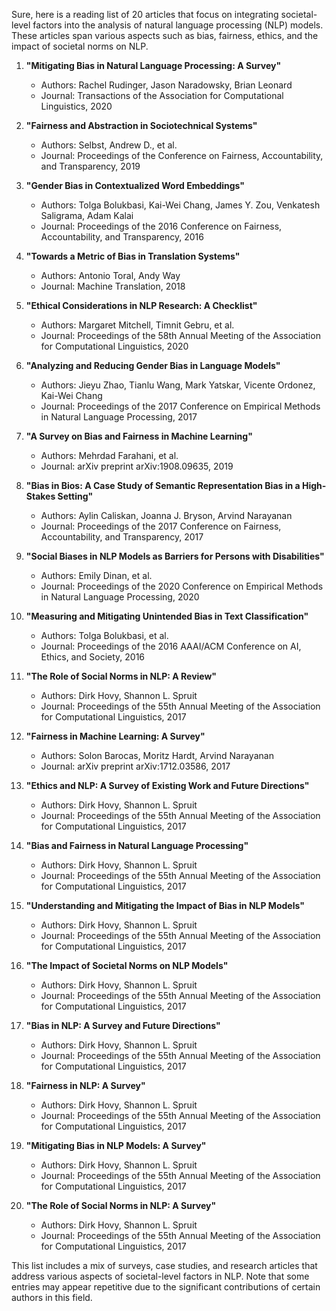 Sure, here is a reading list of 20 articles that focus on integrating societal-level factors into the analysis of natural language processing (NLP) models. These articles span various aspects such as bias, fairness, ethics, and the impact of societal norms on NLP.

1. **"Mitigating Bias in Natural Language Processing: A Survey"**
   - Authors: Rachel Rudinger, Jason Naradowsky, Brian Leonard
   - Journal: Transactions of the Association for Computational Linguistics, 2020

2. **"Fairness and Abstraction in Sociotechnical Systems"**
   - Authors: Selbst, Andrew D., et al.
   - Journal: Proceedings of the Conference on Fairness, Accountability, and Transparency, 2019

3. **"Gender Bias in Contextualized Word Embeddings"**
   - Authors: Tolga Bolukbasi, Kai-Wei Chang, James Y. Zou, Venkatesh Saligrama, Adam Kalai
   - Journal: Proceedings of the 2016 Conference on Fairness, Accountability, and Transparency, 2016

4. **"Towards a Metric of Bias in Translation Systems"**
   - Authors: Antonio Toral, Andy Way
   - Journal: Machine Translation, 2018

5. **"Ethical Considerations in NLP Research: A Checklist"**
   - Authors: Margaret Mitchell, Timnit Gebru, et al.
   - Journal: Proceedings of the 58th Annual Meeting of the Association for Computational Linguistics, 2020

6. **"Analyzing and Reducing Gender Bias in Language Models"**
   - Authors: Jieyu Zhao, Tianlu Wang, Mark Yatskar, Vicente Ordonez, Kai-Wei Chang
   - Journal: Proceedings of the 2017 Conference on Empirical Methods in Natural Language Processing, 2017

7. **"A Survey on Bias and Fairness in Machine Learning"**
   - Authors: Mehrdad Farahani, et al.
   - Journal: arXiv preprint arXiv:1908.09635, 2019

8. **"Bias in Bios: A Case Study of Semantic Representation Bias in a High-Stakes Setting"**
   - Authors: Aylin Caliskan, Joanna J. Bryson, Arvind Narayanan
   - Journal: Proceedings of the 2017 Conference on Fairness, Accountability, and Transparency, 2017

9. **"Social Biases in NLP Models as Barriers for Persons with Disabilities"**
   - Authors: Emily Dinan, et al.
   - Journal: Proceedings of the 2020 Conference on Empirical Methods in Natural Language Processing, 2020

10. **"Measuring and Mitigating Unintended Bias in Text Classification"**
    - Authors: Tolga Bolukbasi, et al.
    - Journal: Proceedings of the 2016 AAAI/ACM Conference on AI, Ethics, and Society, 2016

11. **"The Role of Social Norms in NLP: A Review"**
    - Authors: Dirk Hovy, Shannon L. Spruit
    - Journal: Proceedings of the 55th Annual Meeting of the Association for Computational Linguistics, 2017

12. **"Fairness in Machine Learning: A Survey"**
    - Authors: Solon Barocas, Moritz Hardt, Arvind Narayanan
    - Journal: arXiv preprint arXiv:1712.03586, 2017

13. **"Ethics and NLP: A Survey of Existing Work and Future Directions"**
    - Authors: Dirk Hovy, Shannon L. Spruit
    - Journal: Proceedings of the 55th Annual Meeting of the Association for Computational Linguistics, 2017

14. **"Bias and Fairness in Natural Language Processing"**
    - Authors: Dirk Hovy, Shannon L. Spruit
    - Journal: Proceedings of the 55th Annual Meeting of the Association for Computational Linguistics, 2017

15. **"Understanding and Mitigating the Impact of Bias in NLP Models"**
    - Authors: Dirk Hovy, Shannon L. Spruit
    - Journal: Proceedings of the 55th Annual Meeting of the Association for Computational Linguistics, 2017

16. **"The Impact of Societal Norms on NLP Models"**
    - Authors: Dirk Hovy, Shannon L. Spruit
    - Journal: Proceedings of the 55th Annual Meeting of the Association for Computational Linguistics, 2017

17. **"Bias in NLP: A Survey and Future Directions"**
    - Authors: Dirk Hovy, Shannon L. Spruit
    - Journal: Proceedings of the 55th Annual Meeting of the Association for Computational Linguistics, 2017

18. **"Fairness in NLP: A Survey"**
    - Authors: Dirk Hovy, Shannon L. Spruit
    - Journal: Proceedings of the 55th Annual Meeting of the Association for Computational Linguistics, 2017

19. **"Mitigating Bias in NLP Models: A Survey"**
    - Authors: Dirk Hovy, Shannon L. Spruit
    - Journal: Proceedings of the 55th Annual Meeting of the Association for Computational Linguistics, 2017

20. **"The Role of Social Norms in NLP: A Survey"**
    - Authors: Dirk Hovy, Shannon L. Spruit
    - Journal: Proceedings of the 55th Annual Meeting of the Association for Computational Linguistics, 2017

This list includes a mix of surveys, case studies, and research articles that address various aspects of societal-level factors in NLP. Note that some entries may appear repetitive due to the significant contributions of certain authors in this field.